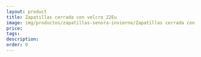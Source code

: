 ```yaml
---
layout: product
title: Zapatillas cerrada con velcro_22Eu
image: img/productos/zapatillas-senora-invierno/Zapatillas cerrada con velcro_22Eu.jpeg
price: 
tags: 
description: 
order: 0
---
```

